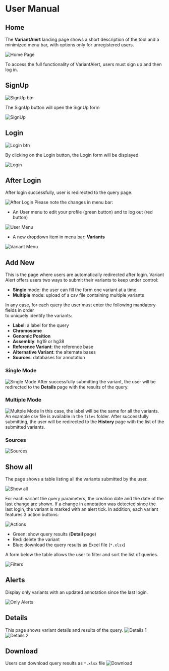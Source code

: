 # User Manual

## Home
The **VariantAlert** landing page shows a short description 
of the tool and a minimized menu bar, 
with options only for unregistered users.

![Home Page](images/home.png)

To access the full functionality of VariantAlert, 
users must sign up and then log in.

## SignUp
![SignUp btn](images/signup_btn.png)

The SignUp button will open the SignUp form

![SignUp](images/signup.png)

## Login
![Login btn](images/login_btn.png)

By clicking on the Login button, the Login form will be displayed

![Login](images/login.png)

## After Login
After login successfully, user is redirected to the query page.

![After Login](images/after_login.png)
Please note the changes in menu bar:
- An User menu to edit your profile (green button) and to log out (red button) 

![User Menu](images/user_menu.png)

-  A new dropdown item in menu bar: **Variants**

![Variant Menu](images/variants_menu.png)

## Add New
This is the page where users are automatically redirected after login.
Variant Alert offers users two ways to submit their variants to keep under control:
- **Single** mode: the user can fill the form one variant at a time
- **Multiple** mode: upload of a csv file containing multiple variants

In any case, for each query the user must enter the following mandatory fields in order  
to uniquely identify the variants:
- **Label**: a label for the query
- **Chromosome**
- **Genomic Position**
- **Assembly**: hg19 or hg38
- **Reference Variant**: the reference base 
- **Alternative Variant**: the alternate bases
- **Sources**: databases for annotation

### Single Mode
![Single Mode](images/add_new_single.png)
After successfully submitting the variant, the user will be redirected to
the **Details** page with the results of the query.

### Multiple Mode
![Multple Mode](images/add_new_multiple.png)
In this case, the label will be the same for all the variants.
An example csv file is available in the `files` folder.
After successfully submitting, the user will be redirected to the **History** 
page with the list of the submitted variants.

### Sources
![Sources](images/add_new_sources.png)

## Show all
The page shows a table listing all the variants submitted by the user.

![Show all](images/show_all.png)

For each variant the query parameters, 
the creation date and the date of the last change are shown. 
If a change in annotation was detected since the last login, 
the variant is marked with an alert tick. In addition, 
each variant features 3 action buttons:

![Actions](images/show_all_actions.png)
- Green: show query results (**Detail** page)
- Red: delete the variant
- Blue: download the query results as Excel file (`*.xlsx`)

A form below the table allows the user to filter and sort the list of queries.

![Filters](images/show_all_filters.png)
## Alerts
Display only variants with an updated annotation since the last login.

![Only Alerts](images/only_alerts.png)

## Details
This page shows variant details and results of the query.
![Details 1](images/details_1.png)
![Details 2](images/details_2.png)


## Download
Users can download query results as `*.xlsx` file 
![Download](images/download.png)
